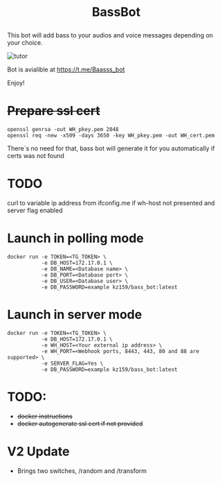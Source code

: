 # <p align="center">BassBot

This bot will add bass to your audios and voice messages depending on your choice.

![tutor](https://github.com/karaz159/bass_bot/blob/master/stuff/pic/tutor.gif)

Bot is avialible at https://t.me/Baasss_bot

Enjoy!

# ~~Prepare ssl cert~~
```
openssl genrsa -out WH_pkey.pem 2048
openssl req -new -x509 -days 3650 -key WH_pkey.pem -out WH_cert.pem
```
There`s no need for that, bass bot will generate it for you automatically if certs was not found
# TODO
curl to variable ip address from ifconfig.me if wh-host not presented and server flag enabled


# Launch in polling mode
```
docker run -e TOKEN=<TG_TOKEN> \
           -e DB_HOST=172.17.0.1 \
           -e DB_NAME=<Database name> \
           -e DB_PORT=<Database port> \
           -e DB_USER=<Database user> \
           -e DB_PASSWORD=example kz159/bass_bot:latest
```

# Launch in server mode
```
docker run -e TOKEN=<TG_TOKEN> \
           -e DB_HOST=172.17.0.1 \
           -e WH_HOST=<Your external ip address> \
           -e WH_PORT=<Webhook ports, 8443, 443, 80 and 88 are supported> \
           -e SERVER_FLAG=Yes \
           -e DB_PASSWORD=example kz159/bass_bot:latest
```


# TODO:

* ~~docker instructions~~
* ~~docker autogenerate ssl cert if not provided~~

# V2 Update
* Brings two switches, /random and /transform 
